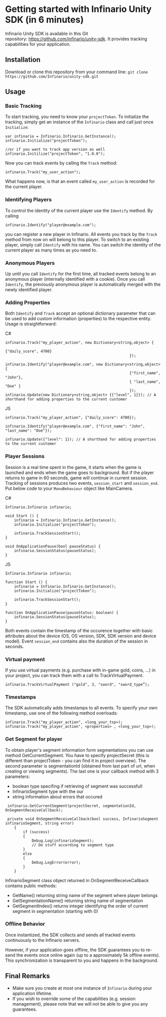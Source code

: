 # Getting started with Infinario Unity SDK (in 6 minutes)

Infinario Unity SDK is available in this Git repository: <a href="https://github.com/infinario/unity-sdk">https://github.com/infinario/unity-sdk</a>. It provides tracking capabilities for your application.

## Installation

Download or clone this repository from your command line: ```git clone https://github.com/Infinario/unity-sdk.git```

## Usage

### Basic Tracking

To start tracking, you need to know your `projectToken`. To initialize the tracking, simply get an instance of the `Infinario` class and call just once `Initialize`:

```
var infinario = Infinario.Infinario.GetInstance();
infinario.Initialize("projectToken");

//or if you want to track app version as well
infinario.Initilize("projectToken", "1.0.0");
```

Now you can track events by calling the ```Track``` method:
```
infinario.Track("my_user_action");
```
What happens now, is that an event called ```my_user_action``` is recorded for the current player.

### Identifying Players
To control the identity of the current player use the ```Identify``` method. By calling
```
infinario.Identify("player@example.com");
```

you can register a new player in Infinario. All events you track by the ```Track``` method from now on will belong to this player. To switch to an existing player, simply call ```Identify``` with his name. You can switch the identity of the current player as many times as you need to.

### Anonymous Players
Up until you call ```Identify``` for the first time, all tracked events belong to an anonymous player (internally identified with a cookie). Once you call ```Identify```, the previously anonymous player is automatically merged with the newly identified player.

### Adding Properties
Both ```Identify``` and ```Track``` accept an optional dictionary parameter that can be used to add custom information (properties) to the respective entity. Usage is straightforward:

C#
```
infinario.Track("my_player_action", new Dictionary<string,object> {
                                                        {"daily_score", 4700}
                                                        });                                       

infinario.Identify("player@example.com", new Dictionary<string,object> {
                                                        {"first_name", "John"},
                                                        { "last_name", "Doe" }
                                                        }); 
infinario.Update(new Dictionary<string,object> {{"level", 1}}); // A shorthand for adding properties to the current customer
```
JS
```
infinario.Track("my_player_action", {"daily_score": 4700});

infinario.Identify("player@example.com", {"first_name": "John",
"last_name": "Doe"});

infinario.Update({"level": 1}); // A shorthand for adding properties to the current customer

```

### Player Sessions
Session is a real time spent in the game, it starts when the game is launched and ends when the game goes to background. But if the player returns to game in 60 seconds, game will continue in current session. Tracking of sessions produces two events, ```session_start``` and ```session_end```. Put below code to your ```MonoBehaviour``` object like MainCamera.  

C#
```
Infinario.Infinario infinario;

void Start () {
    infinario = Infinario.Infinario.GetInstance();
    infinario.Initialize("projectToken");

    infinario.TrackSessionStart();
}

void OnApplicationPause(bool pauseStatus) {
    infinario.SessionStatus(pauseStatus);
}
```
JS
```
Infinario.Infinario infinario;

function Start () {
    infinario = Infinario.Infinario.GetInstance();
    infinario.Initialize("projectToken");

    infinario.TrackSessionStart();
}

function OnApplicationPause(pauseStatus: boolean) {
    infinario.SessionStatus(pauseStatus);
}
```
Both events contain the timestamp of the occurence together with basic attributes about the device (OS, OS version, SDK, SDK version and device model). Event `session_end` contains also the duration of the session in seconds.

### Virtual payment
If you use virtual payments (e.g. purchase with in-game gold, coins, ...) in your project, you can track them with a call to TrackVirtualPayment.
```
infinario.TrackVirtualPayment ("gold", 3, "sword", "sword_type”);
```
### Timestamps
The SDK automatically adds timestamps to all events. To specify your own timestamp, use one of the following method overloads:
```
infinario.Track("my_player_action", <long_your_tsp>);
infinario.Track("my_player_action", <properties> , <long_your_tsp>);	
```

### Get Segment for player
To obtain player's segment information form segmentations you can use method GetCurrentSegment. 
You have to specify projectSecret (this is different than projectToken - you can find it in project overview). 
The second parameter is segmentationId (obtained from last part of url, when creating or  viewing segments). 
The last one is your callback method with 3 parameters: 
- boolean type specifing if retrieving of segment was successfull
- InfinarioSegment type with the our
- string information about errors that occured
``` 
 infinario.GetCurrentSegment(projectSecret, segmentationId, OnSegmentReceiveCallback);

 private void OnSegmentReceiveCallback(bool success, InfinarioSegment infinarioSegment, string error)
    {
        if (success)
        {
            Debug.Log(infinarioSegment);
            // Do stuff according to segment type
        }
        else
        {
            Debug.LogError(error);
        }
    }
```
InfinarioSegment class object returned in OnSegmentReceiveCallback contains public methods:
- GetName() returning string name of the segment where player belongs
- GetSegmentationName() returning string name of segmentation  
- GetSegmentIndex() returns integer identifying the order of current segment in segmentation (starting with 0) 

        
### Offline Behavior

Once instantized, the SDK collects and sends all tracked events continuously to the Infinario servers. 

However, if your application goes offline, the SDK guarantees you to re-send the events once online again (up to a approximately 5k offline events). This synchronization is transparent to you and happens in the background.

## Final Remarks
- Make sure you create at most one instance of ```Infinario``` during your application lifetime.
- If you wish to override some of the capabilities (e.g. session management), please note that we will not be able to give you any guarantees.